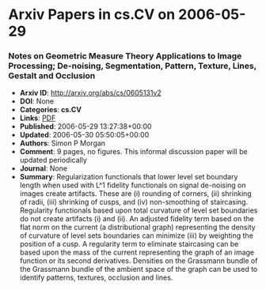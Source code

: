 # Arxiv Papers in cs.CV on 2006-05-29
### Notes on Geometric Measure Theory Applications to Image Processing; De-noising, Segmentation, Pattern, Texture, Lines, Gestalt and Occlusion
- **Arxiv ID**: http://arxiv.org/abs/cs/0605131v2
- **DOI**: None
- **Categories**: **cs.CV**
- **Links**: [PDF](http://arxiv.org/pdf/cs/0605131v2)
- **Published**: 2006-05-29 13:27:38+00:00
- **Updated**: 2006-05-30 05:50:05+00:00
- **Authors**: Simon P Morgan
- **Comment**: 9 pages, no figures. This informal discussion paper will be updated
  periodically
- **Journal**: None
- **Summary**: Regularization functionals that lower level set boundary length when used with L^1 fidelity functionals on signal de-noising on images create artifacts. These are (i) rounding of corners, (ii) shrinking of radii, (iii) shrinking of cusps, and (iv) non-smoothing of staircasing. Regularity functionals based upon total curvature of level set boundaries do not create artifacts (i) and (ii). An adjusted fidelity term based on the flat norm on the current (a distributional graph) representing the density of curvature of level sets boundaries can minimize (iii) by weighting the position of a cusp. A regularity term to eliminate staircasing can be based upon the mass of the current representing the graph of an image function or its second derivatives. Densities on the Grassmann bundle of the Grassmann bundle of the ambient space of the graph can be used to identify patterns, textures, occlusion and lines.



